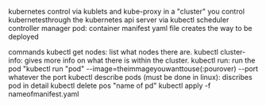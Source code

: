 kubernetes control via kublets and kube-proxy in a "cluster"
you control kubernetesthrough the kubernetes api server via kubectl
scheduler
controller manager
pod: container
manifest yaml file creates the way to be deployed


commands
kubectl get nodes: list what nodes there are.
kubectl cluster-info: gives more info on what there is within the cluster. 
kubectl run: run the pod "kubectl run "pod" --image=theimmageyouwanttouse(:pourover) --port  whatever the port
kubectl describe pods (must be done in linux): discribes pod in detail 
kubectl delete pos "name of pd"
kubectl apply -f nameofmanifest.yaml
